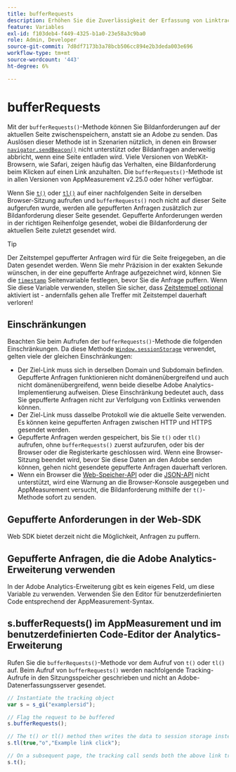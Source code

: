 ```yaml
---
title: bufferRequests
description: Erhöhen Sie die Zuverlässigkeit der Erfassung von Linktracking-Anfragen für Browser, die die Seite sofort entladen.
feature: Variables
exl-id: f103deb4-f449-4325-b1a0-23e58a3c9ba0
role: Admin, Developer
source-git-commit: 7d8df7173b3a78bcb506cc894e2b3deda003e696
workflow-type: tm+mt
source-wordcount: '443'
ht-degree: 6%

---
```


# bufferRequests

Mit der `bufferRequests()`-Methode können Sie Bildanforderungen auf der aktuellen Seite zwischenspeichern, anstatt sie an Adobe zu senden. Das Auslösen dieser Methode ist in Szenarien nützlich, in denen ein Browser [`navigator.sendBeacon()`](https://developer.mozilla.org/de-DE/docs/Web/API/Navigator/sendBeacon) nicht unterstützt oder Bildanfragen anderweitig abbricht, wenn eine Seite entladen wird. Viele Versionen von WebKit-Browsern, wie Safari, zeigen häufig das Verhalten, eine Bildanforderung beim Klicken auf einen Link anzuhalten. Die `bufferRequests()`-Methode ist in allen Versionen von AppMeasurement v2.25.0 oder höher verfügbar.

Wenn Sie [`t()`](t-method.md) oder [`tl()`](tl-method.md) auf einer nachfolgenden Seite in derselben Browser-Sitzung aufrufen und `bufferRequests()` noch nicht auf dieser Seite aufgerufen wurde, werden alle gepufferten Anfragen zusätzlich zur Bildanforderung dieser Seite gesendet. Gepufferte Anforderungen werden in der richtigen Reihenfolge gesendet, wobei die Bildanforderung der aktuellen Seite zuletzt gesendet wird.

>[!TIP]
>
>Der Zeitstempel gepufferter Anfragen wird für die Seite freigegeben, an die Daten gesendet werden. Wenn Sie mehr Präzision in der exakten Sekunde wünschen, in der eine gepufferte Anfrage aufgezeichnet wird, können Sie die [`timestamp`](../page-vars/timestamp.md) Seitenvariable festlegen, bevor Sie die Anfrage puffern. Wenn Sie diese Variable verwenden, stellen Sie sicher, dass [Zeitstempel optional](/help/technotes/timestamps-optional.md) aktiviert ist - andernfalls gehen alle Treffer mit Zeitstempel dauerhaft verloren!

## Einschränkungen

Beachten Sie beim Aufrufen der `bufferRequests()`-Methode die folgenden Einschränkungen. Da diese Methode [`Window.sessionStorage`](https://developer.mozilla.org/en-US/docs/Web/API/Web_Storage_API) verwendet, gelten viele der gleichen Einschränkungen:

* Der Ziel-Link muss sich in derselben Domain und Subdomain befinden. Gepufferte Anfragen funktionieren nicht domänenübergreifend und auch nicht domänenübergreifend, wenn beide dieselbe Adobe Analytics-Implementierung aufweisen. Diese Einschränkung bedeutet auch, dass Sie gepufferte Anfragen nicht zur Verfolgung von Exitlinks verwenden können.
* Der Ziel-Link muss dasselbe Protokoll wie die aktuelle Seite verwenden. Es können keine gepufferten Anfragen zwischen HTTP und HTTPS gesendet werden.
* Gepufferte Anfragen werden gespeichert, bis Sie `t()` oder `tl()` aufrufen, ohne `bufferRequests()` zuerst aufzurufen, oder bis der Browser oder die Registerkarte geschlossen wird. Wenn eine Browser-Sitzung beendet wird, bevor Sie diese Daten an den Adobe senden können, gehen nicht gesendete gepufferte Anfragen dauerhaft verloren.
* Wenn ein Browser die [Web-Speicher-API](https://developer.mozilla.org/en-US/docs/Web/API/Web_Storage_API) oder die [JSON-API](https://developer.mozilla.org/en-US/docs/Web/JavaScript/Reference/Global_Objects/JSON) nicht unterstützt, wird eine Warnung an die Browser-Konsole ausgegeben und AppMeasurement versucht, die Bildanforderung mithilfe der `t()`-Methode sofort zu senden.

## Gepufferte Anforderungen in der Web-SDK

Web SDK bietet derzeit nicht die Möglichkeit, Anfragen zu puffern.

## Gepufferte Anfragen, die die Adobe Analytics-Erweiterung verwenden

In der Adobe Analytics-Erweiterung gibt es kein eigenes Feld, um diese Variable zu verwenden. Verwenden Sie den Editor für benutzerdefinierten Code entsprechend der AppMeasurement-Syntax.

## s.bufferRequests() im AppMeasurement und im benutzerdefinierten Code-Editor der Analytics-Erweiterung

Rufen Sie die `bufferRequests()`-Methode vor dem Aufruf von `t()` oder `tl()` auf. Beim Aufruf von `bufferRequests()` werden nachfolgende Tracking-Aufrufe in den Sitzungsspeicher geschrieben und nicht an Adobe-Datenerfassungsserver gesendet.

```js
// Instantiate the tracking object
var s = s_gi("examplersid");

// Flag the request to be buffered
s.bufferRequests();

// The t() or tl() method then writes the data to session storage instead of sending it to Adobe
s.tl(true,"o","Example link click");

// On a subsequent page, the tracking call sends both the above link tracking call and the page view call
s.t();
```
